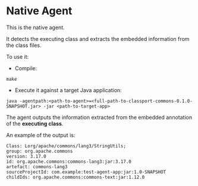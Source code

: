 # Native Agent
This is the native agent.

It detects the executing class and extracts the embedded information from the class files.

To use it:
- Compile:
```console
make
````

- Execute it against a target Java application:
```console
java -agentpath:<path-to-agent>=<full-path-to-classport-commons-0.1.0-SNAPSHOT.jar> -jar <path-to-target-app>
```

The agent outputs the information extracted from the embedded annotation of the **executing class**.

An example of the output is:

```
Class: Lorg/apache/commons/lang3/StringUtils;
group: org.apache.commons
version: 3.17.0
id: org.apache.commons:commons-lang3:jar:3.17.0
artefact: commons-lang3
sourceProjectId: com.example:test-agent-app:jar:1.0-SNAPSHOT
childIds: org.apache.commons:commons-text:jar:1.12.0
```